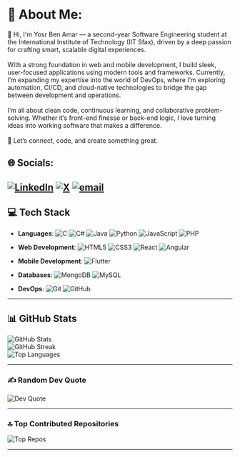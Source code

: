 # 💫 About Me:
👋 Hi, I'm Yosr Ben Amar — a second-year Software Engineering student at the International Institute of Technology (IIT Sfax), driven by a deep passion for crafting smart, scalable digital experiences.<br><br>With a strong foundation in web and mobile development, I build sleek, user-focused applications using modern tools and frameworks. Currently, I’m expanding my expertise into the world of DevOps, where I’m exploring automation, CI/CD, and cloud-native technologies to bridge the gap between development and operations.<br><br>I’m all about clean code, continuous learning, and collaborative problem-solving. Whether it’s front-end finesse or back-end logic, I love turning ideas into working software that makes a difference.<br><br>🌱 Let’s connect, code, and create something great.


## 🌐 Socials:
[![LinkedIn](https://img.shields.io/badge/LinkedIn-%230077B5.svg?logo=linkedin&logoColor=white)](https://linkedin.com/in/https://www.linkedin.com/in/yosr-ben-amar-577a44207/) [![X](https://img.shields.io/badge/X-black.svg?logo=X&logoColor=white)](https://x.com/https://x.com/YosrBenAmar) [![email](https://img.shields.io/badge/Email-D14836?logo=gmail&logoColor=white)](mailto:yosrbenamar9@gmail.com) 
---

## 💻 Tech Stack
- **Languages**: ![C](https://img.shields.io/badge/c-%2300599C.svg?style=flat&logo=c&logoColor=white) ![C#](https://img.shields.io/badge/c%23-%23239120.svg?style=flat&logo=csharp&logoColor=white) ![Java](https://img.shields.io/badge/java-%23ED8B00.svg?style=flat&logo=openjdk&logoColor=white) ![Python](https://img.shields.io/badge/python-3670A0?style=flat&logo=python&logoColor=ffdd54) ![JavaScript](https://img.shields.io/badge/javascript-%23323330.svg?style=flat&logo=javascript&logoColor=%23F7DF1E) ![PHP](https://img.shields.io/badge/php-%23777BB4.svg?style=flat&logo=php&logoColor=white)

- **Web Development**: ![HTML5](https://img.shields.io/badge/html5-%23E34F26.svg?style=flat&logo=html5&logoColor=white) ![CSS3](https://img.shields.io/badge/css3-%231572B6.svg?style=flat&logo=css3&logoColor=white) ![React](https://img.shields.io/badge/react-%2320232a.svg?style=flat&logo=react&logoColor=%2361DAFB) ![Angular](https://img.shields.io/badge/angular-%23DD0031.svg?style=flat&logo=angular&logoColor=white)

- **Mobile Development**: ![Flutter](https://img.shields.io/badge/Flutter-%2302569B.svg?style=flat&logo=Flutter&logoColor=white)

- **Databases**: ![MongoDB](https://img.shields.io/badge/MongoDB-%234ea94b.svg?style=flat&logo=mongodb&logoColor=white) ![MySQL](https://img.shields.io/badge/mysql-4479A1.svg?style=flat&logo=mysql&logoColor=white)

- **DevOps**: ![Git](https://img.shields.io/badge/git-%23F05033.svg?style=flat&logo=git&logoColor=white) ![GitHub](https://img.shields.io/badge/github-%23121011.svg?style=flat&logo=github&logoColor=white)

---

## 📊 GitHub Stats
![GitHub Stats](https://github-readme-stats.vercel.app/api?username=Yosr-2001&theme=dark&hide_border=true&include_all_commits=true&count_private=true)  
![GitHub Streak](https://nirzak-streak-stats.vercel.app/?user=Yosr-2001&theme=dark&hide_border=true)  
![Top Languages](https://github-readme-stats.vercel.app/api/top-langs/?username=Yosr-2001&theme=dark&hide_border=true&include_all_commits=true&count_private=true&layout=compact)

---

### ✍️ Random Dev Quote
![Dev Quote](https://quotes-github-readme.vercel.app/api?type=horizontal&theme=dark)

---

### 🔝 Top Contributed Repositories
![Top Repos](https://github-contributor-stats.vercel.app/api?username=Yosr-2001&limit=5&theme=dark&combine_all_yearly_contributions=true)

---

